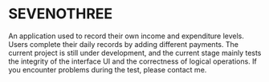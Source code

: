 # SEVENOTHREE
An application used to record their own income and expenditure levels. Users complete their daily records by adding different payments. The current project is still under development, and the current stage mainly tests the integrity of the interface UI and the correctness of logical operations. If you encounter problems during the test, please contact me.
